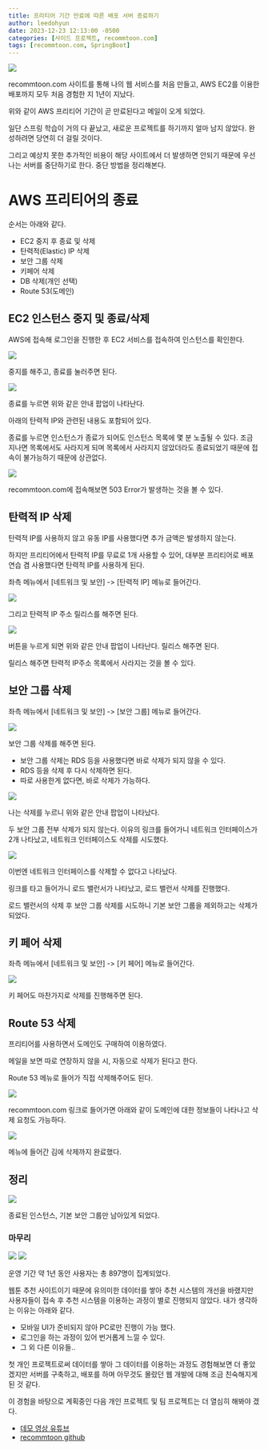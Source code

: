 ```yaml
---
title: 프리티어 기간 만료에 따른 배포 서버 종료하기
author: leedohyun
date: 2023-12-23 12:13:00 -0500
categories: [사이드 프로젝트, recommtoon.com]
tags: [recommtoon.com, SpringBoot]
---
```


![](https://blog.kakaocdn.net/dn/EIeLM/btsCxbkD5gy/COI8X4fitxFLPjUmjkQuLK/img.png)

recommtoon.com 사이트를 통해 나의 웹 서비스를 처음 만들고, AWS EC2를 이용한 배포까지 모두 처음 경험한 지 1년이 지났다.

위와 같이 AWS 프리티어 기간이 곧 만료된다고 메일이 오게 되었다.

일단 스프링 학습이 거의 다 끝났고, 새로운 프로젝트를 하기까지 얼마 남지 않았다. 완성하려면 당연히 더 걸릴 것이다.

그리고 예상치 못한 추가적인 비용이 해당 사이트에서 더 발생하면 안되기 때문에 우선 나는 서버를 중단하기로 한다. 중단 방법을 정리해본다.

# AWS 프리티어의 종료

순서는 아래와 같다.

- EC2 중지 후 종료 및 삭제
- 탄력적(Elastic) IP 삭제
- 보안 그룹 삭제
- 키페어 삭제
- DB 삭제(개인 선택)
- Route 53(도메인)

## EC2 인스턴스 중지 및 종료/삭제


AWS에 접속해 로그인을 진행한 후 EC2 서비스를 접속하여 인스턴스를 확인한다.

![](https://blog.kakaocdn.net/dn/rIO6e/btsCzrs9nfk/suKZ7s3HM3VBO17UbOorK0/img.png)

중지를 해주고, 종료를 눌러주면 된다.

![](https://blog.kakaocdn.net/dn/bpuNhI/btsCEIAF7Ps/x1TJSfvnlaedRXoSx7Hrm0/img.png)

종료를 누르면 위와 같은 안내 팝업이 나타난다.

아래의 탄력적 IP와 관련된 내용도 포함되어 있다.

종료를 누르면 인스턴스가 종료가 되어도 인스턴스 목록에 몇 분 노출될 수 있다. 조금 지나면 목록에서도 사라지게 되며 목록에서 사라지지 않았더라도 종료되었기 때문에 접속이 불가능하기 때문에 상관없다.

![](https://blog.kakaocdn.net/dn/bIfpal/btsCxIvElN5/6beSS18KCko0qo7dltbbQK/img.png)

recommtoon.com에 접속해보면 503 Error가 발생하는 것을 볼 수 있다.

## 탄력적 IP 삭제

탄력적 IP를 사용하지 않고 유동 IP를 사용했다면 추가 금액은 발생하지 않는다.

하지만 프리티어에서 탄력적 IP를 무료로 1개 사용할 수 있어, 대부분 프리티어로 배포 연습 겸 사용했다면 탄력적 IP를 사용하게 된다.

좌측 메뉴에서 [네트워크 및 보안] -> [탄력적 IP] 메뉴로 들어간다.

![](https://blog.kakaocdn.net/dn/coVo8J/btsCDg5lVPo/FFbeg4Q17n01K8QKSesVd1/img.png)

그리고 탄력적 IP 주소 릴리스를 해주면 된다.

![](https://blog.kakaocdn.net/dn/TlJI0/btsCzFrjCiM/kVx0ZTDDLFcrlsSjpYeZB0/img.png)

버튼을 누르게 되면 위와 같은 안내 팝업이 나타난다. 릴리스 해주면 된다.

릴리스 해주면 탄력적 IP주소 목록에서 사라지는 것을 볼 수 있다.

## 보안 그룹 삭제

좌측 메뉴에서 [네트워크 및 보안] -> [보안 그룹] 메뉴로 들어간다.

![](https://blog.kakaocdn.net/dn/6xOyn/btsCBMQYW2Y/2KVJE9IlLnMPnNZXBMbW40/img.png)

보안 그룹 삭제를 해주면 된다.

- 보안 그룹 삭제는 RDS 등을 사용했다면 바로 삭제가 되지 않을 수 있다.
- RDS 등을 삭제 후 다시 삭제하면 된다.
- 따로 사용한게 없다면, 바로 삭제가 가능하다.

![](https://blog.kakaocdn.net/dn/bajnA2/btsCypWX1qK/ZDdUv9QpoMppIYJhEdJZ0k/img.png)

나는 삭제를 누르니 위와 같은 안내 팝업이 나타났다.

두 보안 그룹 전부 삭제가 되지 않는다. 이유의 링크를 들어가니 네트워크 인터페이스가 2개 나타났고, 네트워크 인터페이스도 삭제를 시도했다.

![](https://blog.kakaocdn.net/dn/b2zFBp/btsCzIn0Ww8/7D6pGZkMrmMjOFaFkJglrK/img.png)

이번엔 네트워크 인터페이스를 삭제할 수 없다고 나타났다.

링크를 타고 들어가니 로드 밸런서가 나타났고, 로드 밸런서 삭제를 진행했다.

로드 밸런서의 삭제 후 보안 그룹 삭제를 시도하니 기본 보안 그룹을 제외하고는 삭제가 되었다.

## 키 페어 삭제

좌측 메뉴에서 [네트워크 및 보안] -> [키 페어] 메뉴로 들어간다.

![](https://blog.kakaocdn.net/dn/bBCVV4/btsCCz45U2U/YqHTPrUeAkP8kUTUgF6tb1/img.png)

키 페어도 마찬가지로 삭제를 진행해주면 된다.

## Route 53 삭제

프리티어를 사용하면서 도메인도 구매하여 이용하였다.

메일을 보면 따로 연장하지 않을 시, 자동으로 삭제가 된다고 한다.

Route 53 메뉴로 들어가 직접 삭제해주어도 된다.

![](https://blog.kakaocdn.net/dn/cDEy0g/btsCzqgGR62/viErkZymcIVE6Mftmi4nGk/img.png)

recommtoon.com 링크로 들어가면 아래와 같이 도메인에 대한 정보들이 나타나고 삭제 요청도 가능하다.

![](https://blog.kakaocdn.net/dn/ROiaC/btsCBJ7KA3S/K5kjKKHnwr8M7PPl7IZsC1/img.png)

메뉴에 들어간 김에 삭제까지 완료했다.

## 정리

![](https://blog.kakaocdn.net/dn/tNNX4/btsCG103eSE/UeWnkjDCB4TNImiAubkqT0/img.png)

종료된 인스턴스, 기본 보안 그룹만 남아있게 되었다.

### 마무리

![](https://blog.kakaocdn.net/dn/nuDw8/btsCyIhCYIn/Bn0dLruJ17sgeyC97tef5K/img.png)
![](https://blog.kakaocdn.net/dn/lLZL6/btsCxGEJbHY/874osie9STnba9uAYYar10/img.png)

운영 기간 약 1년 동안 사용자는 총 897명이 집계되었다.

웹툰 추천 사이트이기 때문에 유의미한 데이터를 쌓아 추천 시스템의 개선을 바랬지만 사용자들이 접속 후 추천 시스템을 이용하는 과정이 별로 진행되지 않았다. 내가 생각하는 이유는 아래와 같다.

- 모바일 UI가 준비되지 않아 PC로만 진행이 가능 했다.
- 로그인을 하는 과정이 있어 번거롭게 느낄 수 있다.
- 그 외 다른 이유들..

첫 개인 프로젝트로써 데이터를 쌓아 그 데이터를 이용하는 과정도 경험해보면 더 좋았겠지만 서버를 구축하고, 배포를 하며 아무것도 몰랐던 웹 개발에 대해 조금 친숙해지게 된 것 같다.

이 경험을 바탕으로 계획중인 다음 개인 프로젝트 및 팀 프로젝트는 더 열심히 해봐야 겠다.

- [데모 영상 유튜브](https://youtu.be/fnjMRiy3E1A)
- [recommtoon github](https://github.com/ldhapple/Webtoon_recommender_web)